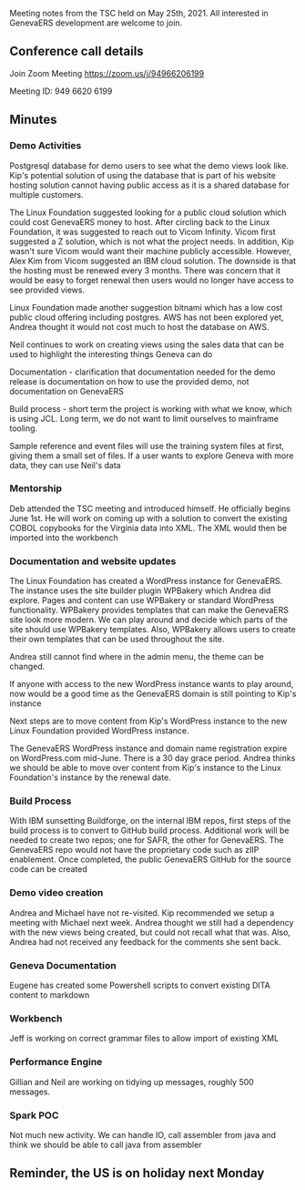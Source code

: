 Meeting notes from the TSC held on May 25th, 2021. 
All interested in GenevaERS development are welcome to join.

## Conference call details

Join Zoom Meeting
https://zoom.us/j/94966206199

Meeting ID: 949 6620 6199

## Minutes

### Demo Activities
Postgresql database for demo users to see what the demo views look like. Kip's potential solution of using the database that is part of his website hosting solution cannot having public access as it is a shared database for multiple customers.

The Linux Foundation suggested looking for a public cloud solution which could cost GenevaERS money to host. After circling back to the Linux Foundation, it was suggested to reach out to Vicom Infinity. Vicom first suggested a Z solution, which is not what the project needs. In addition, Kip wasn't sure Vicom would want their machine publicly accessible. However, Alex Kim from Vicom suggested an IBM cloud solution. The downside is that the hosting must be renewed every 3 months. There was concern that it would be easy to forget renewal then users would no longer have access to see provided views.

Linux Foundation made another suggestion bitnami which has a low cost public cloud offering including postgres.
AWS has not been explored yet, Andrea thought it would not cost much to host the database on AWS.

Neil continues to work on creating views using the sales data that can be used to highlight the interesting things Geneva can do

Documentation - clarification that documentation needed for the demo release is documentation on how to use the provided demo, not documentation on GenevaERS

Build process - short term the project is working with what we know, which is using JCL. Long term, we do not want to limit ourselves to mainframe tooling.

Sample reference and event files will use the training system files at first, giving them a small set of files. If a user wants to explore Geneva with more data, they can use Neil's data

### Mentorship
Deb attended the TSC meeting and introduced himself. He officially begins June 1st. He will work on coming up with a solution to convert the existing COBOL copybooks for the Virginia data into XML. The XML would then be imported into the workbench 

### Documentation and website updates
The Linux Foundation has created a WordPress instance for GenevaERS. The instance uses the site builder plugin WPBakery which Andrea did explore. Pages and content can use WPBakery or standard WordPress functionality. WPBakery provides templates that can make the GenevaERS site look more modern. We can play around and decide which parts of the site should use WPBakery templates. Also, WPBakery allows users to create their own templates that can be used throughout the site.

Andrea still cannot find where in the admin menu, the theme can be changed.

If anyone with access to the new WordPress instance wants to play around, now would be a good time as the GenevaERS domain is still pointing to Kip's instance

Next steps are to move content from Kip's WordPress instance to the new Linux Foundation provided WordPress instance.

The GenevaERS WordPress instance and domain name registration expire on WordPress.com mid-June. There is a 30 day grace period. Andrea thinks we should be able to move over content from Kip's instance to the Linux Foundation's instance by the renewal date.

### Build Process
With IBM sunsetting Buildforge, on the internal IBM repos, first steps of the build process is to convert to GitHub build process. Additional work will be needed to create two repos; one for SAFR, the other for GenevaERS. The GenevaERS repo would not have the proprietary code such as zIIP enablement. Once completed, the public GenevaERS GitHub for the source code can be created

### Demo video creation
Andrea and Michael have not re-visited. Kip recommended we setup a meeting with Michael next week.
Andrea thought we still had a dependency with the new views being created, but could not recall what that was. Also, Andrea had not received any feedback for the comments she sent back.

### Geneva Documentation
Eugene has created some Powershell scripts to convert existing DITA content to markdown

### Workbench
Jeff is working on correct grammar files to allow import of existing XML

### Performance Engine
Gillian and Neil are working on tidying up messages, roughly 500 messages.

### Spark POC
Not much new activity. We can handle IO, call assembler from java and think we should be able to call java from assembler

## Reminder, the US is on holiday next Monday
